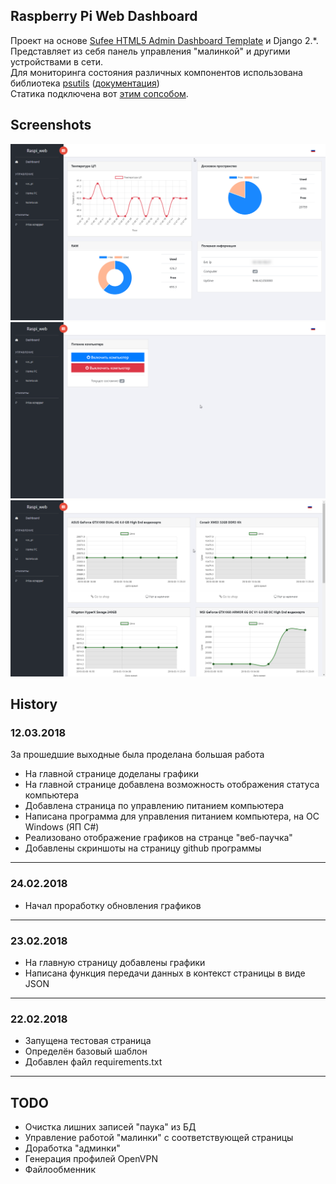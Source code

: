 ## Raspberry Pi Web Dashboard
Проект на основе [Sufee HTML5 Admin Dashboard Template](https://github.com/puikinsh/sufee-admin-dashboard) и Django 2.*. Представляет из себя панель управления "малинкой" и другими устройствами в сети.  
Для мониторинга состояния различных компонентов использована библиотека [psutils](https://pypi.python.org/pypi/psutil) ([документация](http://psutil.readthedocs.io/))  
Статика подключена вот [этим сопсобом](https://catexis.wordpress.com/2018/02/22/static-in-%D0%B2-django/).  

## Screenshots
![Index page](screenshots/001.png)  
![Power PC](screenshots/002.png)  
![Price scrapper](screenshots/003.png)  

## History
### 12.03.2018
За прошедшие выходные была проделана большая работа
*  На главной странице доделаны графики
*  На главной странице добавлена возможность отображения статуса компьютера
*  Добавлена страница по управлению питанием компьютера
*  Написана программа для управления питанием компьютера, на ОС Windows (ЯП C#)
*  Реализовано отображение графиков на странце "веб-паучка"
*  Добавлены скриншоты на страницу github программы
***
### 24.02.2018
*  Начал проработку обновления графиков
***
### 23.02.2018
*  На главную страницу добавлены графики
*  Написана функция передачи данных в контекст страницы в виде JSON
***
### 22.02.2018
*  Запущена тестовая страница
*  Определён базовый шаблон
*  Добавлен файл requirements.txt
***

## TODO
*  Очистка лишних записей "паука" из БД
*  Управление работой "малинки" с соответствующей страницы
*  Доработка "админки"
*  Генерация профилей OpenVPN
*  Файлообменник
